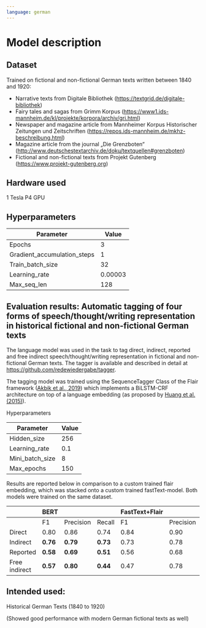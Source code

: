 ```yaml
---
language: german
---
```


# Model description
## Dataset
Trained on fictional and non-fictional German texts written between 1840 and 1920:
* Narrative texts from Digitale Bibliothek (https://textgrid.de/digitale-bibliothek)
* Fairy tales and sagas from Grimm Korpus (https://www1.ids-mannheim.de/kl/projekte/korpora/archiv/gri.html)
* Newspaper and magazine article from Mannheimer Korpus Historischer Zeitungen und Zeitschriften (https://repos.ids-mannheim.de/mkhz-beschreibung.html)
* Magazine article from the journal „Die Grenzboten“ (http://www.deutschestextarchiv.de/doku/textquellen#grenzboten)
* Fictional and non-fictional texts from Projekt Gutenberg (https://www.projekt-gutenberg.org)

## Hardware used
1 Tesla P4 GPU

## Hyperparameters

| Parameter                     | Value    |
|-------------------------------|----------|
| Epochs                        | 3        |
| Gradient_accumulation_steps   | 1        |
| Train_batch_size              | 32       |
| Learning_rate                 | 0.00003  |
| Max_seq_len                   | 128      |

## Evaluation results: Automatic tagging of four forms of speech/thought/writing representation in historical fictional and non-fictional German texts

The language model was used in the task to tag direct, indirect, reported and free indirect speech/thought/writing representation in fictional and non-fictional German texts. The tagger is available and described in detail at https://github.com/redewiedergabe/tagger.

The tagging model was trained using the SequenceTagger Class of the Flair framework ([Akbik et al., 2019](https://www.aclweb.org/anthology/N19-4010)) which implements a BiLSTM-CRF architecture on top of a language embedding (as proposed by [Huang et al. (2015)](https://arxiv.org/abs/1508.01991)). 


Hyperparameters

| Parameter                     | Value      |
|-------------------------------|------------|
| Hidden_size                   | 256        |
| Learning_rate                 | 0.1        |
| Mini_batch_size               | 8          |
| Max_epochs                    | 150        |

Results are reported below in comparison to a custom trained flair embedding, which was stacked onto a custom trained fastText-model. Both models were trained on the same dataset.

|                | BERT       ||| FastText+Flair  |||
|----------------|----------|-----------|----------|------|-----------|--------|
|                | F1       | Precision | Recall   | F1   | Precision | Recall |
| Direct         | 0.80     | 0.86      | 0.74     | 0.84 | 0.90      | 0.79   |
| Indirect       | **0.76** | **0.79**  | **0.73** | 0.73 | 0.78      | 0.68   |
| Reported       | **0.58** | **0.69**  | **0.51** | 0.56 | 0.68      | 0.48   |
| Free indirect  | **0.57** | **0.80**  | **0.44** | 0.47 | 0.78      | 0.34   |

## Intended used:
Historical German Texts (1840 to 1920)

(Showed good performance with modern German fictional texts as well)


